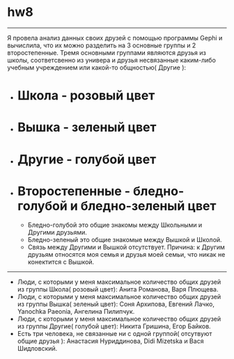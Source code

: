 # hw8
*********** 
Я провела анализ данных своих друзей с помощью программы Gephi и вычислила, что их можно разделить на 3 основные группы и 2 второстепенные.
Тремя основными группами являются друзья из школы, соответсвенно из универа и друзья несвязанные каким-либо учебным учреждением или какой-то общностью( Другие ):
-  # Школа - розовый цвет 
-  # Вышка - зеленый цвет
-  # Другие - голубой цвет
-  # Второстепенные - бледно-голубой и бледно-зеленый цвет
    - Бледно-голубой это общие знакомы между Школьными и Другими друзьями. 
    - Бледно-зеленый это общие знакомые между Вышкой и Школой.
    - Связь между Другими и Вышкой отсутствует. Причина: к Другим друзьям относятся моя семья и друзья моей семьи, что никак не конектится с Вышкой.
*********
- Люди, с которыми у меня максимальное количество общих друзей из группы Школа( розовый цвет): Анита Романова, Варя Плющева.
- Люди, с которыми у меня максимальное количество общих друзей из группы Вышка( зеленый цвет): Соня Архипова, Евгений Лачко, Yanochka Paeonia, Ангелина Пилипчук.
- Люди, с которыми у меня максимальное количество общих друзей из группы Другие( голубой цвет): Никита Гришина, Егор Байков.
- Есть три человека, не связанные ни с одной группой( отсутвуют общие друзья ): Анастасия Нуриддинова, Didi Mizetska и Вася Шидловский.
